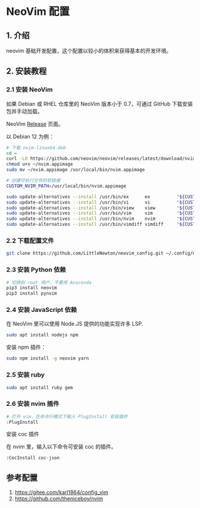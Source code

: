 # NeoVim 配置

## 1. 介绍

neovim 基础开发配置，这个配置以较小的体积来获得基本的开发环境。

## 2. 安装教程

### 2.1 安装 NeoVim

如果 Debian 或 RHEL 仓库里的 NeoVim 版本小于 0.7，可通过 GitHub 下载安装包并手动加载。

NeoVim [Release](https://github.com/neovim/neovim/releases) 页面。

以 Debian 12 为例：

``` bash
# 下载 nvim-linux64.deb
cd ~
curl -LO https://github.com/neovim/neovim/releases/latest/download/nvim.appimage
chmod u+x ~/nvim.appimage
sudo mv ~/nvim.appimage /usr/local/bin/nvim.appimage

# 创建可执行文件的软链接
CUSTOM_NVIM_PATH=/usr/local/bin/nvim.appimage

sudo update-alternatives --install /usr/bin/ex      ex          "${CUSTOM_NVIM_PATH}"   110
sudo update-alternatives --install /usr/bin/vi      vi          "${CUSTOM_NVIM_PATH}"   110
sudo update-alternatives --install /usr/bin/view    view        "${CUSTOM_NVIM_PATH}"   110
sudo update-alternatives --install /usr/bin/vim     vim         "${CUSTOM_NVIM_PATH}"   110
sudo update-alternatives --install /usr/bin/nvim    nvim        "${CUSTOM_NVIM_PATH}"   110
sudo update-alternatives --install /usr/bin/vimdiff vimdiff     "${CUSTOM_NVIM_PATH}"   110
```

### 2.2 下载配置文件

``` bash
git clone https://github.com/LittleNewton/neovim_config.git ~/.config/nvim
```

### 2.3 安装 Python 依赖

``` bash
# 切换到 root 用户，不要用 Anaconda
pip3 install neovim
pip3 install pynvim
```

### 2.4 安装 JavaScript 依赖

在 NeoVim 里可以使用 Node.JS 提供的功能实现许多 LSP.

``` bash
sudo apt install nodejs npm
```

安装 npm 插件：

``` bash
sudo npm install -g neovim yarn
```

### 2.5 安装 ruby

``` bash
sudo apt install ruby gem
```

### 2.6 安装 nvim 插件

``` bash
# 打开 vim，在命令行模式下输入 PlugInstall 安装插件
:PlugInstall
```

安装 coc 插件

在 nvim 里，输入以下命令可安装 coc 的插件。

```
:CocInstall coc-json
```

## 参考配置

1. https://gitee.com/karl1864/config_vim
2. https://github.com/theniceboy/nvim
